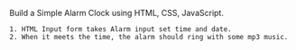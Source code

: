 Build a Simple Alarm Clock using HTML, CSS, JavaScript.

    1. HTML Input form takes Alarm input set time and date.
    2. When it meets the time, the alarm should ring with some mp3 music.